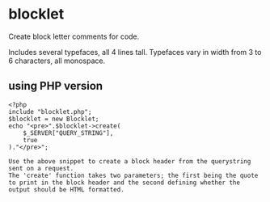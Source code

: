 # blocklet

Create block letter comments for code.

Includes several typefaces, all 4 lines tall. Typefaces vary in width from 3 to 6 characters, all monospace.

## using PHP version

```
<?php
include "blocklet.php";
$blocklet = new Blocklet;
echo "<pre>".$blocklet->create(
	$_SERVER["QUERY_STRING"], 
	true
)."</pre>";

Use the above snippet to create a block header from the querystring sent on a request.
The 'create' function takes two parameters; the first being the quote to print in the block header and the second defining whether the output should be HTML formatted.
